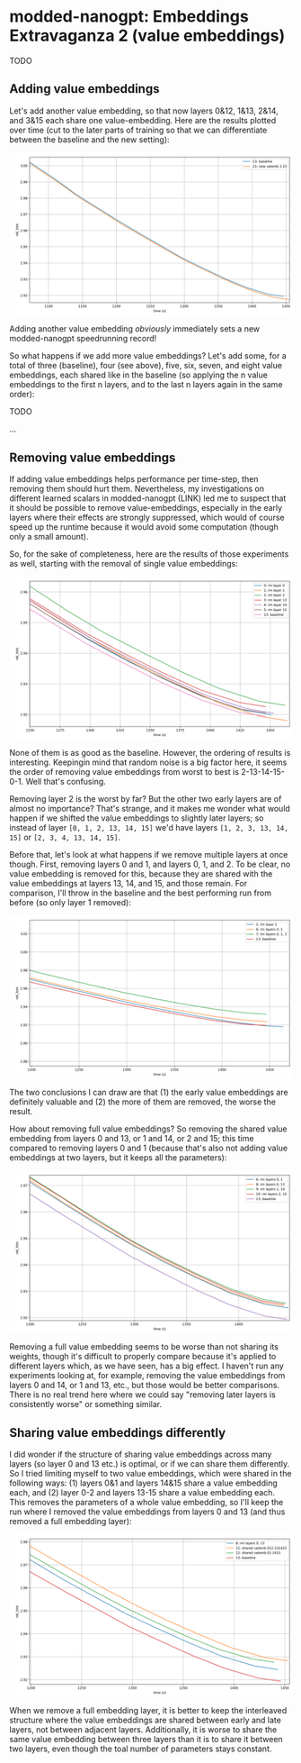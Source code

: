 # modded-nanogpt: Embeddings Extravaganza 2 (value embeddings)

TODO

## Adding value embeddings

Let's add another value embedding, so that now layers 0&12, 1&13, 2&14, and 3&15 each share one value-embedding. Here are the results plotted over time (cut to the later parts of training so that we can differentiate between the baseline and the new setting):

![13-15](images/13-15-time-1100-1500.png)

Adding another value embedding *obviously* immediately sets a new modded-nanogpt speedrunning record!

So what happens if we add more value embeddings? Let's add some, for a total of three (baseline), four (see above), five, six, seven, and eight value embeddings, each shared like in the baseline (so applying the n value embeddings to the first n layers, and to the last n layers again in the same order):

TODO

...

## Removing value embeddings

If adding value embeddings helps performance per time-step, then removing them should hurt them. Nevertheless, my investigations on different learned scalars in modded-nanogpt (LINK) led me to suspect that it should be possible to remove value-embeddings, especially in the early layers where their effects are strongly suppressed, which would of course speed up the runtime because it would avoid some computation (though only a small amount).

So, for the sake of completeness, here are the results of those experiments as well, starting with the removal of single value embeddings:

![0-5, 13](images/0-1-2-3-4-5-13-time-1250-1500.png)

None of them is as good as the baseline. However, the ordering of results is interesting. Keepingin mind that random noise is a big factor here, it seems the order of removing value embeddings from worst to best is 2-13-14-15-0-1. Well that's confusing.

Removing layer 2 is the worst by far? But the other two early layers are of almost no importance? That's strange, and it makes me wonder what would happen if we shifted the value embeddings to slightly later layers; so instead of layer `[0, 1, 2, 13, 14, 15]` we'd have layers `[1, 2, 3, 13, 14, 15]` or `[2, 3, 4, 13, 14, 15]`.

Before that, let's look at what happens if we remove multiple layers at once though. First, removing layers 0 and 1, and layers 0, 1, and 2. To be clear, no value embedding is removed for this, because they are shared with the value embeddings at layers 13, 14, and 15, and those remain. For comparison, I'll throw in the baseline and the best performing run from before (so only layer 1 removed):

![1, 6, 7, 13](images/1-6-7-13-time-1200-1500.png)

The two conclusions I can draw are that (1) the early value embeddings are definitely valuable and (2) the more of them are removed, the worse the result.

How about removing full value embeddings? So removing the shared value embedding from layers 0 and 13, or 1 and 14, or 2 and 15; this time compared to removing layers 0 and 1 (because that's also not adding value embeddings at two layers, but it keeps all the parameters):

![6, 8, 9, 10, 13](images/6-8-9-10-13-time-1200-1500.png)

Removing a full value embedding seems to be worse than not sharing its weights, though it's difficult to properly compare because it's applied to different layers which, as we have seen, has a big effect. I haven't run any experiments looking at, for example, removing the value embeddings from layers 0 and 14, or 1 and 13, etc., but those would be better comparisons. There is no real trend here where we could say "removing later layers is consistently worse" or something similar.

## Sharing value embeddings differently

I did wonder if the structure of sharing value embeddings across many layers (so layer 0 and 13 etc.) is optimal, or if we can share them differently. So I tried limiting myself to two value embeddings, which were shared in the following ways: (1) layers 0&1 and layers 14&15 share a value embedding each, and (2) layer 0-2 and layers 13-15 share a value embedding each. This removes the parameters of a whole value embedding, so I'll keep the run where I removed the value embeddings from layers 0 and 13 (and thus removed a full embedding layer):

![8, 11, 12, 13](images/8-11-12-13-time-1200-1500.png)

When we remove a full embedding layer, it is better to keep the interleaved structure where the value embeddings are shared between early and late layers, not between adjacent layers. Additionally, it is worse to share the same value embedding between three layers than it is to share it between two layers, even though the toal number of parameters stays constant.
